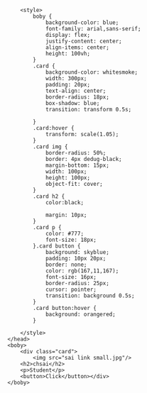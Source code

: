 <html>
    <head>
        <title>Id card</title>

        <style>
            boby {
                background-color: blue;
                font-family: arial,sans-serif;
                display: flex;
                justify-content: center;
                align-items: center;
                height: 100vh;
            }
            .card {
                background-color: whitesmoke;
                width: 300px;
                padding: 20px;
                text-align: center;
                border-radius: 18px;
                box-shadow: blue;
                transition: transform 0.5s;

            }
            .card:hover {
                transform: scale(1.05);
            }
            .card img {
                border-radius: 50%;
                border: 4px dedug-black;
                margin-bottom: 15px;
                width: 100px;
                height: 100px;
                object-fit: cover;
            }
            .card h2 {
                color:black;
               
                margin: 10px;
            }
            .card p {
                color: #777;
                font-size: 18px;
            }.card button {
                background: skyblue;
                padding: 10px 20px;
                border: none;
                color: rgb(167,11,167);
                font-size: 16px;
                border-radius: 25px;
                cursor: pointer;
                transition: background 0.5s;
            }
            .card button:hover {
                background: orangered;
            }

        </style>
    </head>
    <boby>
        <div class="card">
            <img src="sai link small.jpg"/>
        <h2>chsai</h2>
        <p>Student</p>
        <button>Click</button></div>
    </boby>
</html>

